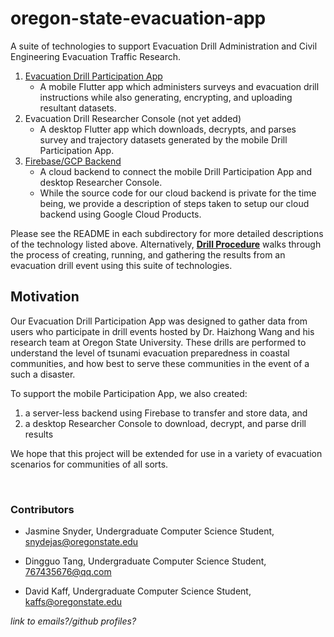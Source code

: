 # oregon-state-evacuation-app

A suite of technologies to support Evacuation Drill Administration and Civil Engineering Evacuation Traffic Research.

1. [Evacuation Drill Participation App](evac_app/README.md)
    - A mobile Flutter app which administers surveys and evacuation drill instructions while also generating, encrypting, and uploading resultant datasets. 
1.  Evacuation Drill Researcher Console (not yet added)
    - A desktop Flutter app which downloads, decrypts, and parses survey and trajectory datasets generated by the mobile Drill Participation App.
1. [Firebase/GCP Backend](firebase/README.md)
    - A cloud backend to connect the mobile Drill Participation App and desktop Researcher Console.
    - While the source code for our cloud backend is private for the time being, we provide a description of steps taken to setup our cloud backend using Google Cloud Products.

Please see the README in each subdirectory for more detailed descriptions of the technology listed above. Alternatively, __[Drill Procedure](evac_app/DRILL_PROCEDURE.md)__ walks through the process of creating, running, and gathering the results from an evacuation drill event using this suite of technologies.

## Motivation

Our Evacuation Drill Participation App was designed to gather data from users who participate in drill events hosted by Dr. Haizhong Wang and his research team at Oregon State University. These drills are performed to understand the level of tsunami evacuation preparedness in coastal communities, and how best to serve these communities in the event of a such a disaster.

To support the mobile Participation App, we also created: 
1. a server-less backend using Firebase to transfer and store data, and 
1. a desktop Researcher Console to download, decrypt, and parse drill results

We hope that this project will be extended for use in a variety of evacuation scenarios for communities of all sorts.

<br>

### Contributors 

- Jasmine Snyder, Undergraduate Computer Science Student, [snydejas@oregonstate.edu](mailto:snydejas@oregonstate.edu)

- Dingguo Tang, Undergraduate Computer Science Student, [767435676@qq.com](mailto:767435676@qq.com)

- David Kaff, Undergraduate Computer Science Student, [kaffs@oregonstate.edu](mailto:kaffs@oregonstate.edu)

*link to emails?/github profiles?*
